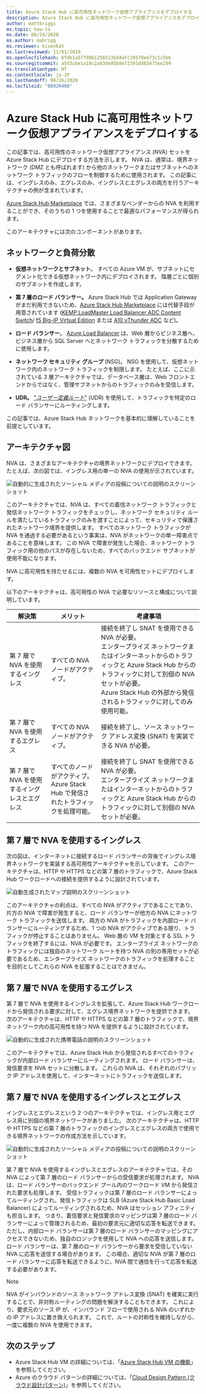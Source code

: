 ```yaml
---
title: Azure Stack Hub に高可用性ネットワーク仮想アプライアンスをデプロイする
description: Azure Stack Hub に高可用性ネットワーク仮想アプライアンスをデプロイする方法について説明します。
author: mattbriggs
ms.topic: how-to
ms.date: 08/24/2020
ms.author: mabrigg
ms.reviewer: kivenkat
ms.lastreviewed: 11/01/2019
ms.openlocfilehash: 6fdb1a5ff99b125b513bd4afc39570ee73c1c5b6
ms.sourcegitcommit: a5d3cbe1a10c2a63de95b9e72391dd83473ee299
ms.translationtype: HT
ms.contentlocale: ja-JP
ms.lasthandoff: 08/26/2020
ms.locfileid: "88920408"
---
```

# <a name="deploy-highly-available-network-virtual-appliances-on-azure-stack-hub"></a>Azure Stack Hub に高可用性ネットワーク仮想アプライアンスをデプロイする

この記事では、高可用性のネットワーク仮想アプライアンス (NVA) セットを Azure Stack Hub にデプロイする方法を示します。 NVA は、通常は、境界ネットワーク (DMZ とも呼ばれます) から他のネットワークまたはサブネットへのネットワーク トラフィックのフローを制御するために使用されます。 この記事には、イングレスのみ、エグレスのみ、イングレスとエグレスの両方を行うアーキテクチャの例が含まれています。

[Azure Stack Hub Marketplace](../operator/azure-stack-marketplace-azure-items.md) では、さまざまなベンダーからの NVA を利用することができ、そのうちの 1 つを使用することで最適なパフォーマンスが得られます。

このアーキテクチャには次のコンポーネントがあります。

## <a name="networking-and-load-balancing"></a>ネットワークと負荷分散

-   **仮想ネットワークとサブネット**。 すべての Azure VM が、サブネットにセグメント化できる仮想ネットワーク内にデプロイされます。 階層ごとに個別のサブネットを作成します。

-   **第 7 層のロード バランサー。** Azure Stack Hub では Application Gateway がまだ利用できないため、[Azure Stack Hub Marketplace](../operator/azure-stack-marketplace-azure-items.md) には代替手段が用意されています ([KEMP LoadMaster Load Balancer ADC Content Switch](https://azuremarketplace.microsoft.com/marketplace/apps/kemptech.vlm-azure)/ [f5 Big-IP Virtual Edition](https://azuremarketplace.microsoft.com/marketplace/apps/f5-networks.f5-big-ip-best) または [A10 vThunder ADC](https://azuremarketplace.microsoft.com/marketplace/apps/a10networks.vthunder-414-gr1) など)。

-   **ロード バランサー**。 [Azure Load Balancer](/azure/load-balancer/load-balancer-overview) は、Web 層からビジネス層へ、ビジネス層から SQL Server へとネットワーク トラフィックを分散するために使用します。

-   **ネットワーク セキュリティ グループ** (NSG)。 NSG を使用して、仮想ネットワーク内のネットワーク トラフィックを制限します。 たとえば、ここに示されている 3 層アーキテクチャでは、データベース層は、Web フロントエンドからではなく、管理サブネットからのトラフィックのみを受信します。

-   **UDR。** ["*ユーザー定義ルート*"](/azure/virtual-network/virtual-networks-udr-overview/) (UDR) を使用して、トラフィックを特定のロード バランサーにルーティングします。

この記事では、Azure Stack Hub ネットワークを基本的に理解していることを前提としています。

## <a name="architecture-diagrams"></a>アーキテクチャ図

NVA は、さまざまなアーキテクチャの境界ネットワークにデプロイできます。 たとえば、次の図では、イングレス用の単一の NVA の使用が示されています。

![自動的に生成されたソーシャル メディアの投稿についての説明のスクリーンショット](./media/iaas-architecture-nva-architecture/iaas-architecture-nva-architecture-image1.svg)

このアーキテクチャでは、NVA は、すべての着信ネットワーク トラフィックと発信ネットワーク トラフィックをチェックし、ネットワーク セキュリティ ルールを満たしているトラフィックのみを渡すことによって、セキュリティで保護されたネットワーク境界を提供します。 すべてのネットワーク トラフィックが NVA を通過する必要があるという事実は、NVA がネットワークの単一障害点であることを意味します。 この NVA で障害が発生した場合、ネットワーク トラフィック用の他のパスが存在しないため、すべてのバックエンド サブネットが使用不能になります。

NVA に高可用性を持たせるには、複数の NVA を可用性セットにデプロイします。

以下のアーキテクチャは、高可用性の NVA で必要なリソースと構成について説明しています。

| 解決策 | メリット | 考慮事項 |
| --- | --- | --- |
| 第 7 層で NVA を使用するイングレス | すべての NVA ノードがアクティブ。 | 接続を終了し SNAT を使用できる NVA が必要。<br>エンタープライズ ネットワークまたはインターネットからのトラフィックと Azure Stack Hub からのトラフィックに対して別個の NVA セットが必要。<br>Azure Stack Hub の外部から発信されるトラフィックに対してのみ使用可能。  |
| 第 7 層で NVA を使用するエグレス | すべての NVA ノードがアクティブ。 | 接続を終了し、ソース ネットワーク アドレス変換 (SNAT) を実装できる NVA が必要。 |
| 第 7 層で NVA を使用するイングレスとエグレス | すべてのノードがアクティブ。<br>Azure Stack Hub で発信されたトラフィックを処理可能。 | 接続を終了し SNAT を使用できる NVA が必要。<br>エンタープライズ ネットワークまたはインターネットからのトラフィックと Azure Stack Hub からのトラフィックに対して別個の NVA セットが必要。 |

## <a name="ingress-with-layer-7-nvas"></a>第 7 層で NVA を使用するイングレス

次の図は、インターネットに接続するロード バランサーの背後でイングレス境界ネットワークを実装する高可用性アーキテクチャを示しています。 このアーキテクチャは、HTTP や HTTPS などの第 7 層のトラフィックで、Azure Stack Hub ワークロードへの接続を提供するように設計されています。

![自動生成されたマップ説明のスクリーンショット](./media/iaas-architecture-nva-architecture/iaas-architecture-nva-architecture-image2.svg)

このアーキテクチャの利点は、すべての NVA がアクティブであることであり、片方の NVA で障害が発生すると、ロード バランサーが他方の NVA にネットワーク トラフィックを送信します。 両方の NVA がトラフィックを内部ロード バランサーにルーティングするため、1 つの NVA がアクティブである限り、トラフィックが停止することはありません。 Web 層の VM を対象とする SSL トラフィックを終了するには、NVA が必要です。 エンタープライズ ネットワークのトラフィックには独自のネットワーク ルートを持つ NVA の別の専用セットが必要であるため、エンタープライズ ネットワークのトラフィックを処理することを目的としてこれらの NVA を拡張することはできません。

## <a name="egress-with-layer-7-nvas"></a>第 7 層で NVA を使用するエグレス

第 7 層で NVA を使用するイングレスを拡張して、Azure Stack Hub ワークロードから発信される要求に対して、エグレス境界ネットワークを提供できます。 次のアーキテクチャは、HTTP や HTTPS などの第 7 層のトラフィックで、境界ネットワーク内の高可用性を持つ NVA を提供するように設計されています。

![自動的に生成された携帯電話の説明のスクリーンショット](./media/iaas-architecture-nva-architecture/iaas-architecture-nva-architecture-image4.svg)

このアーキテクチャでは、Azure Stack Hub から発信されるすべてのトラフィックが内部ロード バランサーにルーティングされます。 ロード バランサーは、発信要求を NVA セットに分散します。 これらの NVA は、それぞれのパブリック IP アドレスを使用して、インターネットにトラフィックを送信します。

## <a name="ingress-egress-with-layer-7--nvas"></a>第 7 層で NVA を使用するイングレスとエグレス

イングレスとエグレスという 2 つのアーキテクチャでは、イングレス用とエグレス用に別個の境界ネットワークがありました。 次のアーキテクチャは、HTTP や HTTPS などの第 7 層のトラフィックのイングレスとエグレスの両方で使用できる境界ネットワークの作成方法を示しています。

![自動的に生成されたソーシャル メディアの投稿についての説明のスクリーンショット](./media/iaas-architecture-nva-architecture/iaas-architecture-nva-architecture-image4.svg)

第 7 層で NVA を使用するイングレスとエグレスのアーキテクチャでは、その NVA によって第 7 層のロード バランサーからの受信要求が処理されます。 NVA は、ロード バランサーのバックエンド プール内のワークロード VM から発信された要求も処理します。 受信トラフィックは第 7 層のロード バランサーによってルーティングされ、発信トラフィックは SLB (Azure Stack Hub Basic Load Balancer) によってルーティングされるため、NVA はセッション アフィニティも担当します。 つまり、着信要求と発信要求のマッピングは第 7 層のロード バランサーによって管理されるため、最初の要求元に適切な応答を転送できます。 ただし、内部ロード バランサーは第 7 層のロード バランサーのマッピングにアクセスできないため、独自のロジックを使用して NVA への応答を送信します。 ロード バランサーは、第 7 層のロード バランサーから要求を受信していない NVA に応答を送信する場合があります。 この場合、適切な NVA が第 7 層のロード バランサーに応答を転送できるように、NVA 間で通信を行って応答を転送する必要があります。

> [!NOTE]  
> NVA がインバウンドのソース ネットワーク アドレス変換 (SNAT) を確実に実行することで、非対称ルーティングの問題を解決することもできます。 これにより、要求元のソース IP が、インバウンド フローで使用される NVA のいずれかの IP アドレスに置き換えられます。 これで、ルートの対称性を維持しながら、一度に複数の NVA を使用できます。

## <a name="next-steps"></a>次のステップ

- Azure Stack Hub VM の詳細については、「[Azure Stack Hub VM の機能](azure-stack-vm-considerations.md)」を参照してください。  
- Azure のクラウド パターンの詳細については、「[Cloud Design Pattern (クラウド設計パターン)](/azure/architecture/patterns)」を参照してください。
